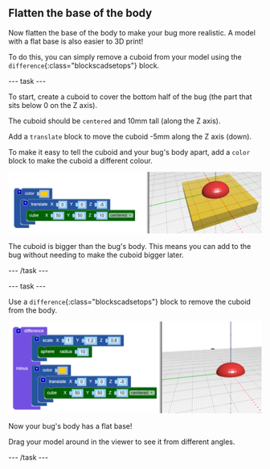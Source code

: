 ## Flatten the base of the body

Now flatten the base of the body to make your bug more realistic. A model with a flat base is also easier to 3D print!

To do this, you can simply remove a cuboid from your model using the `difference`{:class="blockscadsetops"} block.

--- task ---

To start, create a cuboid to cover the bottom half of the bug (the part that sits below 0 on the Z axis).

The cuboid should be `centered` and 10mm tall (along the Z axis).

Add a `translate` block to move the cuboid -5mm along the Z axis (down).

To make it easy to tell the cuboid and your bug's body apart, add a `color` block to make the cuboid a different colour.

![screenshot](images/bug-body-cuboid.png)

The cuboid is bigger than the bug's body. This means you can add to the bug without needing to make the cuboid bigger later.

--- /task ---

--- task ---

Use a `difference`{:class="blockscadsetops"} block to remove the cuboid from the body.

![screenshot](images/bug-difference.png)

Now your bug's body has a flat base!

Drag your model around in the viewer to see it from different angles.

--- /task ---



  

